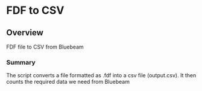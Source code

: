 # FDF to CSV

## Overview

FDF file to CSV from Bluebeam

### Summary

The script converts a file formatted as .fdf into a csv file (output.csv). It then counts the required data we need from Bluebeam